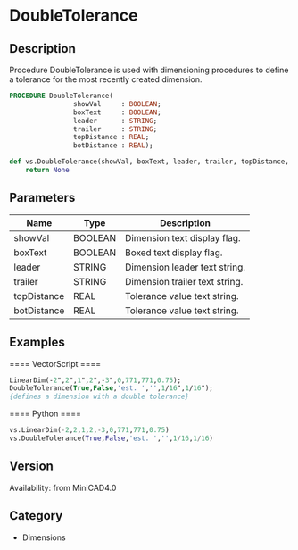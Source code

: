 # DoubleTolerance

## Description
Procedure DoubleTolerance is used with dimensioning procedures to define a tolerance for the most recently created dimension.

```pascal
PROCEDURE DoubleTolerance(
				showVal     : BOOLEAN;
				boxText     : BOOLEAN;
				leader      : STRING;
				trailer     : STRING;
				topDistance : REAL;
				botDistance : REAL);
```

```python
def vs.DoubleTolerance(showVal, boxText, leader, trailer, topDistance, botDistance):
    return None
```

## Parameters
|Name|Type|Description|
|---|---|---|
|showVal|BOOLEAN|Dimension text display flag.|
|boxText|BOOLEAN|Boxed text display flag.|
|leader|STRING|Dimension leader text string.|
|trailer|STRING|Dimension trailer text string.|
|topDistance|REAL|Tolerance value text string.|
|botDistance|REAL|Tolerance value text string.|

## Examples
==== VectorScript ====
```pascal
LinearDim(-2",2",1",2",-3",0,771,771,0.75);
DoubleTolerance(True,False,'est. ','',1/16",1/16");
{defines a dimension with a double tolerance}
```
==== Python ====
```python
vs.LinearDim(-2,2,1,2,-3,0,771,771,0.75)
vs.DoubleTolerance(True,False,'est. ','',1/16,1/16)
```

## Version
Availability: from MiniCAD4.0

## Category
* Dimensions

